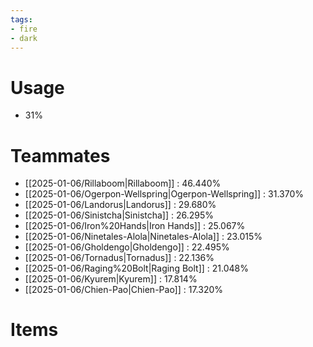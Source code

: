 ```yaml
---
tags:
- fire
- dark
---
```

# Usage
- 31%
# Teammates
- [[2025-01-06/Rillaboom|Rillaboom]] : 46.440%
- [[2025-01-06/Ogerpon-Wellspring|Ogerpon-Wellspring]] : 31.370%
- [[2025-01-06/Landorus|Landorus]] : 29.680%
- [[2025-01-06/Sinistcha|Sinistcha]] : 26.295%
- [[2025-01-06/Iron%20Hands|Iron Hands]] : 25.067%
- [[2025-01-06/Ninetales-Alola|Ninetales-Alola]] : 23.015%
- [[2025-01-06/Gholdengo|Gholdengo]] : 22.495%
- [[2025-01-06/Tornadus|Tornadus]] : 22.136%
- [[2025-01-06/Raging%20Bolt|Raging Bolt]] : 21.048%
- [[2025-01-06/Kyurem|Kyurem]] : 17.814%
- [[2025-01-06/Chien-Pao|Chien-Pao]] : 17.320%
# Items